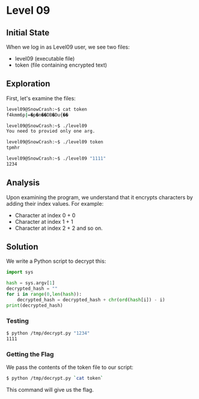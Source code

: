 # Level 09

## Initial State
When we log in as Level09 user, we see two files:
- level09 (executable file)
- token (file containing encrypted text)

## Exploration

First, let's examine the files:

```bash
level09@SnowCrash:~$ cat token 
f4kmm6p|=�p�n��DB�Du{��

level09@SnowCrash:~$ ./level09 
You need to provied only one arg.

level09@SnowCrash:~$ ./level09 token 
tpmhr

level09@SnowCrash:~$ ./level09 "1111"
1234
```

## Analysis
Upon examining the program, we understand that it encrypts characters by adding their index values. For example:
- Character at index 0 + 0
- Character at index 1 + 1
- Character at index 2 + 2
and so on.

## Solution

We write a Python script to decrypt this:

```python
import sys

hash = sys.argv[1]
decrypted_hash = ""
for i in range(0,len(hash)):
    decrypted_hash = decrypted_hash + chr(ord(hash[i]) - i)
print(decrypted_hash)
```

### Testing
```bash
$ python /tmp/decrypt.py "1234"
1111
```

### Getting the Flag
We pass the contents of the token file to our script:
```bash
$ python /tmp/decrypt.py `cat token`
```

This command will give us the flag.